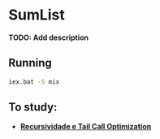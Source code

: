 # SumList

**TODO: Add description**

## Running

```bash
iex.bat -S mix
```

## To study:

- [**Recursividade e Tail Call Optimization**](https://www.notion.so/Recursividade-e-Tail-Call-Optimization-79f2a8103b174d6db58d8bea19546c0d)
